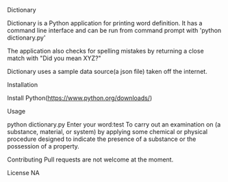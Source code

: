 Dictionary

Dictionary is a Python application for printing word definition.
It has a command line interface and can be run from command prompt with 'python dictionary.py'

The application also checks for spelling mistakes by returning a close match with "Did you mean XYZ?"

Dictionary uses a sample data source(a json file) taken off the internet.

Installation

Install Python(https://www.python.org/downloads/) 

Usage

python dictionary.py 
Enter your word:test 
To carry out an examination on (a substance, material, or system) by applying some chemical or physical procedure designed to indicate the presence of a substance or the possession of a property.

Contributing
Pull requests are not welcome at the moment.

License
NA
